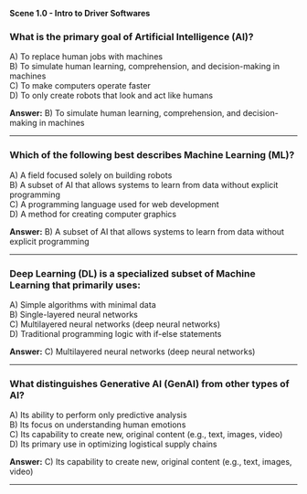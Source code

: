 **Scene 1.0 - Intro to Driver Softwares**

### **What is the primary goal of Artificial Intelligence (AI)?**

A) To replace human jobs with machines  
B) To simulate human learning, comprehension, and decision-making in machines  
C) To make computers operate faster  
D) To only create robots that look and act like humans

**Answer:** B) To simulate human learning, comprehension, and decision-making in machines

---

### **Which of the following best describes Machine Learning (ML)?**

A) A field focused solely on building robots  
B) A subset of AI that allows systems to learn from data without explicit programming  
C) A programming language used for web development  
D) A method for creating computer graphics

**Answer:** B) A subset of AI that allows systems to learn from data without explicit programming

---

### **Deep Learning (DL) is a specialized subset of Machine Learning that primarily uses:**

A) Simple algorithms with minimal data  
B) Single-layered neural networks  
C) Multilayered neural networks (deep neural networks)  
D) Traditional programming logic with if-else statements

**Answer:** C) Multilayered neural networks (deep neural networks)

---

### **What distinguishes Generative AI (GenAI) from other types of AI?**

A) Its ability to perform only predictive analysis  
B) Its focus on understanding human emotions  
C) Its capability to create new, original content (e.g., text, images, video)  
D) Its primary use in optimizing logistical supply chains

**Answer:** C) Its capability to create new, original content (e.g., text, images, video)

---

